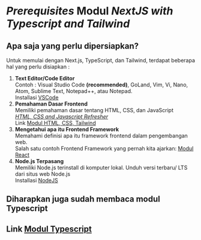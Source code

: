 
# *Prerequisites* Modul *NextJS with Typescript and Tailwind*

## Apa saja yang perlu dipersiapkan?

Untuk memulai dengan Next.js, TypeScript, dan Tailwind, terdapat beberapa hal yang perlu disiapkan :
1. **Text Editor/Code Editor** <br/>
Contoh : Visual Studio Code **(recommended)**, GoLand, Vim, Vi, Nano, Atom, Sublime Text, Notepad++, atau Notepad. <br/>
Installasi [VSCode](https://code.visualstudio.com/download)
2. **Pemahaman Dasar Frontend** <br/>
Memiliki pemahaman dasar tentang HTML, CSS, dan JavaScript <br/>
[*HTML, CSS and Javascript Refresher*](https://www.freecodecamp.org/news/html-css-and-javascript-explained-for-beginners/)<br/>
Link [Modul HTML, CSS, Tailwind](https://github.com/Lab-RPL-ITS/modul-html-css-tailwind)
3. **Mengetahui apa itu Frontend Framework** <br/>
 Memahami definisi apa itu framework frontend dalam pengembangan web. <br/>
 Salah satu contoh Frontend Framework yang pernah kita ajarkan: [Modul React](https://github.com/rizqitsani/modul-lbe-rpl-2021)
4. **Node.js Terpasang** <br/>
Memiliki Node.js terinstall di komputer lokal. Unduh versi terbaru/ LTS dari situs web Node.js <br/>
Installasi [NodeJS](https://nodejs.org/en/download/)

## Diharapkan juga sudah membaca modul Typescript

## Link [Modul Typescript](https://github.com/Lab-RPL-ITS/modul-typescript-2022)


